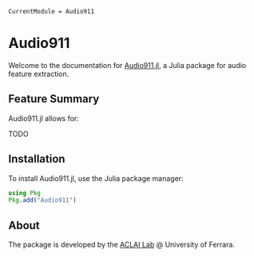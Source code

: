 ```@meta
CurrentModule = Audio911
```

# Audio911

Welcome to the documentation for [Audio911.jl](https://github.com/aclai-lab/Audio911.jl), a Julia package for audio feature extraction.

## Feature Summary

Audio911.jl allows for:

TODO

## Installation

To install Audio911.jl, use the Julia package manager:
```julia
using Pkg
Pkg.add("Audio911")
```

## About

The package is developed by the [ACLAI Lab](https://aclai.unife.it/en/) @ University of Ferrara.
